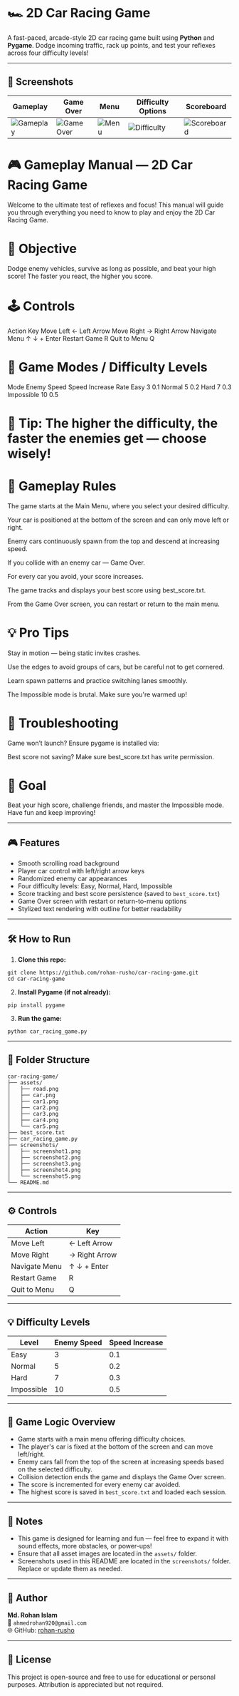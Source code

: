 # 🏎️ 2D Car Racing Game

A fast-paced, arcade-style 2D car racing game built using **Python** and **Pygame**. Dodge incoming traffic, rack up points, and test your reflexes across four difficulty levels!

---

## 📸 Screenshots

| Gameplay | Game Over | Menu | Difficulty Options | Scoreboard |
|----------|-----------|------|--------------------|------------|
| ![Gameplay](screenshots/screenshots1.png) | ![Game Over](screenshots/screenshots2.png) | ![Menu](screenshots/screenshots3.png) | ![Difficulty](screenshots/screenshots4.png) | ![Scoreboard](screenshots/screenshots5.png) |


# 🎮 Gameplay Manual — 2D Car Racing Game
Welcome to the ultimate test of reflexes and focus! This manual will guide you through everything you need to know to play and enjoy the 2D Car Racing Game.

# 📖 Objective
Dodge enemy vehicles, survive as long as possible, and beat your high score! The faster you react, the higher you score.

# 🕹️ Controls
Action	Key
Move Left	← Left Arrow
Move Right	→ Right Arrow
Navigate Menu	↑ ↓ + Enter
Restart Game	R
Quit to Menu	Q

# 🧩 Game Modes / Difficulty Levels
Mode	Enemy Speed	Speed Increase Rate
Easy	3	0.1
Normal	5	0.2
Hard	7	0.3
Impossible	10	0.5

# 🧠 Tip: The higher the difficulty, the faster the enemies get — choose wisely!

# 🧠 Gameplay Rules
The game starts at the Main Menu, where you select your desired difficulty.

Your car is positioned at the bottom of the screen and can only move left or right.

Enemy cars continuously spawn from the top and descend at increasing speed.

If you collide with an enemy car — Game Over.

For every car you avoid, your score increases.

The game tracks and displays your best score using best_score.txt.

From the Game Over screen, you can restart or return to the main menu.

# 💡 Pro Tips
Stay in motion — being static invites crashes.

Use the edges to avoid groups of cars, but be careful not to get cornered.

Learn spawn patterns and practice switching lanes smoothly.

The Impossible mode is brutal. Make sure you're warmed up!

# 🔧 Troubleshooting
Game won’t launch? Ensure pygame is installed via:


Best score not saving? Make sure best_score.txt has write permission.

# 🏁 Goal
Beat your high score, challenge friends, and master the Impossible mode. Have fun and keep improving!



---

## 🎮 Features

- Smooth scrolling road background  
- Player car control with left/right arrow keys  
- Randomized enemy car appearances  
- Four difficulty levels: Easy, Normal, Hard, Impossible  
- Score tracking and best score persistence (saved to `best_score.txt`)  
- Game Over screen with restart or return-to-menu options  
- Stylized text rendering with outline for better readability

---

## 🛠️ How to Run

1. **Clone this repo:**

```
git clone https://github.com/rohan-rusho/car-racing-game.git
cd car-racing-game
```

2. **Install Pygame (if not already):**
```
pip install pygame
```

3. **Run the game:**
```
python car_racing_game.py
```

---

## 📁 Folder Structure

```
car-racing-game/
├── assets/
│   ├── road.png
│   ├── car.png
│   ├── car1.png
│   ├── car2.png
│   ├── car3.png
│   ├── car4.png
│   └── car5.png
├── best_score.txt
├── car_racing_game.py
├── screenshots/
│   ├── screenshot1.png
│   ├── screenshot2.png
│   ├── screenshot3.png
│   ├── screenshot4.png
│   └── screenshot5.png
└── README.md
```

---

## ⚙️ Controls

| Action        | Key           |
| ------------- | ------------- |
| Move Left     | ← Left Arrow  |
| Move Right    | → Right Arrow |
| Navigate Menu | ↑ ↓ + Enter   |
| Restart Game  | R             |
| Quit to Menu  | Q             |

---

## 💡 Difficulty Levels

| Level      | Enemy Speed | Speed Increase |
| ---------- | ----------- | -------------- |
| Easy       | 3           | 0.1            |
| Normal     | 5           | 0.2            |
| Hard       | 7           | 0.3            |
| Impossible | 10          | 0.5            |

---

## 🧠 Game Logic Overview

- Game starts with a main menu offering difficulty choices.  
- The player's car is fixed at the bottom of the screen and can move left/right.  
- Enemy cars fall from the top of the screen at increasing speeds based on the selected difficulty.  
- Collision detection ends the game and displays the Game Over screen.  
- The score is incremented for every enemy car avoided.  
- The highest score is saved in `best_score.txt` and loaded each session.

---

## 📌 Notes

- This game is designed for learning and fun — feel free to expand it with sound effects, more obstacles, or power-ups!  
- Ensure that all asset images are located in the `assets/` folder.  
- Screenshots used in this README are located in the `screenshots/` folder. Replace or update them as needed.

---

## 👤 Author

**Md. Rohan Islam**  
📧 `ahmedrohan920@gmail.com`  
🌐 GitHub: [rohan-rusho](https://github.com/rohan-rusho/portfolio/blob/main/README.md)

---

## 📄 License

This project is open-source and free to use for educational or personal purposes. Attribution is appreciated but not required.
